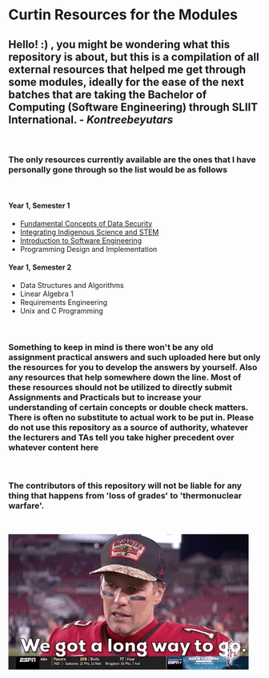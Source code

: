 # Curtin Resources for the Modules

## Hello! :) , you might be wondering what this repository is about, but this is a compilation of all external resources that helped me get through some modules, ideally for the ease of the next batches that are taking the Bachelor of Computing (Software Engineering) through SLIIT International. - _Kontreebeyutars_

<br>

### The only resources currently available are the ones that I have personally gone through so the list would be as follows

<br>

#### Year 1, Semester 1

* [Fundamental Concepts of Data Security](Y1S1/Fundamental%20Concepts%20of%20Data%20Security) 
* [Integrating Indigenous Science and STEM](Y1S1/Integrating%20Indigenous%20Science%20and%20STEM)
* [Introduction to Software Engineering](Y1S1/Introduction%20to%20Software%20Engineering)
* Programming Design and Implementation

#### Year 1, Semester 2

* Data Structures and Algorithms
* Linear Algebra 1
* Requirements Engineering
* Unix and C Programming

<br>

### Something to keep in mind is there won't be any old assignment practical answers and such uploaded here but only the resources for you to develop the answers by yourself. Also any resources that help somewhere down the line. Most of these resources should not be utilized to directly submit Assignments and Practicals but to increase your understanding of certain concepts or double check matters. There is often no substitute to actual work to be put in. Please do not use this repository as a source of authority, whatever the lecturers and TAs tell you take higher precedent over whatever content here

<br>

### The contributors of this repository will not be liable for any thing that happens from 'loss of grades' to 'thermonuclear warfare'.


<br>

![Tom Brady, Long way to go](/assets/longway.gif)